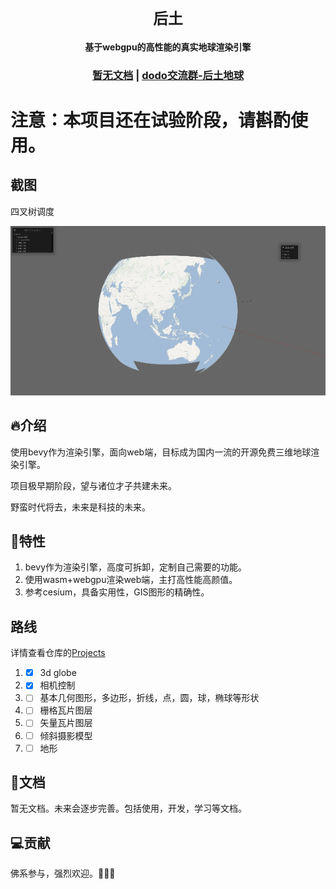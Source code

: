 <div align="center">

  <h1><code>后土</code></h1>

  <strong>基于webgpu的高性能的真实地球渲染引擎</strong>

  <h3>
    <a href="#">暂无文档</a>
    <span> | </span>
    <a href="https://imdodo.com/s/211509">dodo交流群-后土地球</a>
  </h3>
</div>

# **注意：本项目还在试验阶段，请斟酌使用。**

## 截图

四叉树调度

![瓦片网格](./website/public/assets/tutieshi_640x344_11s.gif)

## 🔥介绍
使用bevy作为渲染引擎，面向web端，目标成为国内一流的开源免费三维地球渲染引擎。

项目极早期阶段，望与诸位才子共建未来。

野蛮时代将去，未来是科技的未来。
## 🚀特性
1. bevy作为渲染引擎，高度可拆卸，定制自己需要的功能。
2. 使用wasm+webgpu渲染web端，主打高性能高颜值。
3. 参考cesium，具备实用性，GIS图形的精确性。
## 路线
详情查看仓库的[Projects](https://github.com/users/catnuko/projects/1)
1. - [x] 3d globe
2. - [x] 相机控制
3. - [ ] 基本几何图形，多边形，折线，点，圆，球，椭球等形状
4. - [ ] 栅格瓦片图层
5. - [ ] 矢量瓦片图层
6. - [ ] 倾斜摄影模型
7. - [ ] 地形
## 📖文档
暂无文档。未来会逐步完善。包括使用，开发，学习等文档。

## 💻贡献
佛系参与，强烈欢迎。👏👏👏
